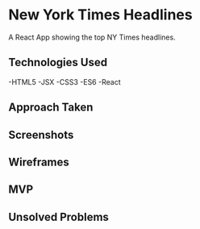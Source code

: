 # New York Times Headlines
A React App showing the top NY Times headlines.

## Technologies Used
-HTML5
-JSX
-CSS3
-ES6
-React

## Approach Taken

## Screenshots

## Wireframes

## MVP

## Unsolved Problems



